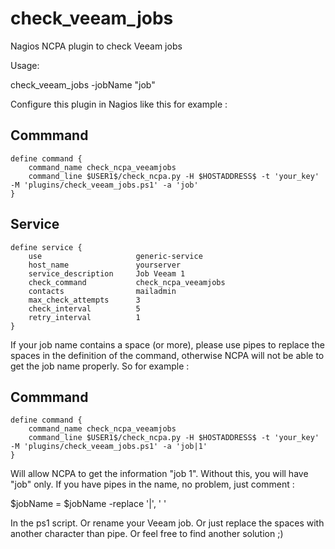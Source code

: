 # check_veeam_jobs
Nagios NCPA plugin to check Veeam jobs

Usage:

check_veeam_jobs -jobName "job"

Configure this plugin in Nagios like this for example :

Commmand
---------

```text
define command {
    command_name check_ncpa_veeamjobs
    command_line $USER1$/check_ncpa.py -H $HOSTADDRESS$ -t 'your_key' -M 'plugins/check_veeam_jobs.ps1' -a 'job'
}
```

Service
-------

```text
define service {
    use                     generic-service
    host_name               yourserver
    service_description     Job Veeam 1
    check_command           check_ncpa_veeamjobs
    contacts                mailadmin
    max_check_attempts      3
    check_interval          5
    retry_interval          1
}
```

If your job name contains a space (or more), please use pipes to replace the spaces in the definition of the command, otherwise NCPA will not be able to get the job name properly. So for example :

Commmand
---------

```text
define command {
    command_name check_ncpa_veeamjobs
    command_line $USER1$/check_ncpa.py -H $HOSTADDRESS$ -t 'your_key' -M 'plugins/check_veeam_jobs.ps1' -a 'job|1'
}
```

Will allow NCPA to get the information "job 1". Without this, you will have "job" only. If you have pipes in the name, no problem, just comment :

$jobName = $jobName -replace '\|', ' '

In the ps1 script. Or rename your Veeam job. Or just replace the spaces with another character than pipe. Or feel free to find another solution ;)
